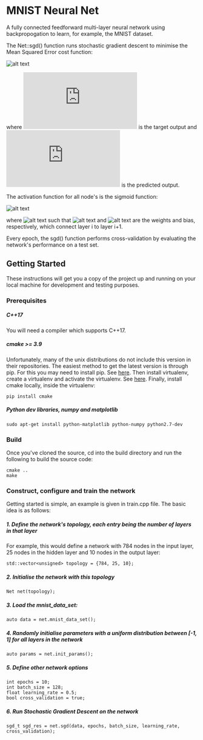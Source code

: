 # MNIST Neural Net

A fully connected feedforward multi-layer neural network using backpropogation to learn, for example, the MNIST dataset.

The Net::sgd() function runs stochastic gradient descent to minimise the Mean Squared Error cost function:

![alt text](https://latex.codecogs.com/gif.latex?\frac{1}{m}\sum&space;(t-p)^{2})

where ![alt text](http://latex.codecogs.com/gif.latex?t) is the target output and ![alt text](http://latex.codecogs.com/gif.latex?p) is the predicted output.

The activation function for all node's is the sigmoid function:

![alt text](https://latex.codecogs.com/gif.latex?a&space;=&space;\frac{1}{1&plus;e^{-z}})

where
![alt text](https://latex.codecogs.com/gif.latex?z^{i&plus;1}=\theta^{i}&space;\cdot&space;a^{i}&plus;b^{i})
 such that ![alt text](https://latex.codecogs.com/gif.latex?\theta&space;^{i}) and ![alt text](https://latex.codecogs.com/gif.latex?b^{i}) are the weights and bias, respectively, which connect layer i to layer i+1.
 
Every epoch, the sgd() function performs cross-validation by evaluating the network's performance on a test set.  

## Getting Started

These instructions will get you a copy of the project up and running on your local machine for development and testing purposes.

### Prerequisites
##### C++17
You will need a compiler which supports C++17.

##### cmake >= 3.9
Unfortunately, many of the unix distributions do not include this version in their repositories. The easiest method to get the latest version is through pip. For this you may need to install pip. See [here](https://packagingpython.org/guides/installing-using-linux-tools/).
Then install virtualenv, create a virtualenv and activate the virtualenv. See [here](https://packaging.python.org/guides/installing-using-pip-and-virtualenv/).
Finally, install cmake locally, inside the virtualenv:
```
pip install cmake
```
##### Python dev libraries, numpy and matplotlib
```
sudo apt-get install python-matplotlib python-numpy python2.7-dev
```

### Build

Once you've cloned the source, cd into the build directory and run the following to build the source code:

```
cmake ..
make
```
### Construct, configure and train the network

Getting started is simple, an example is given in train.cpp file. The basic idea is as follows:

##### 1. Define the network's topology, each entry being the number of layers in that layer
For example, this would define a network with 784 nodes in the input layer, 25 nodes in the hidden layer and 10 nodes in the output layer:
```
std::vector<unsigned> topology = {784, 25, 10};
```
##### 2. Initialise the network with this topology
```
Net net(topology);
```
##### 3. Load the mnist_data_set:
```
auto data = net.mnist_data_set();
```
##### 4. Randomly initialise parameters with a uniform distribution between [-1, 1] for all layers in the network
```
auto params = net.init_params();
```
##### 5. Define other network options
```
int epochs = 10;
int batch_size = 128;
float learning_rate = 0.5;
bool cross_validation = true;
```
##### 6. Run Stochastic Gradient Descent on the network
```
sgd_t sgd_res = net.sgd(data, epochs, batch_size, learning_rate, cross_validation);
```